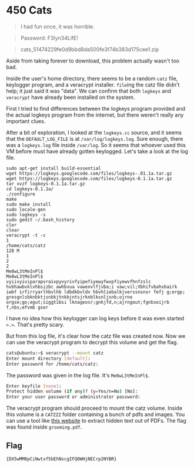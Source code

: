 # 450 Cats

> I had fun once, it was horrible.

> Password: F3lyn34LifE!

> cats_51474229fe0d9bbd8da500fe3f74b383d175cee1.zip

Aside from taking forever to download, this problem actually wasn't too bad.

Inside the user's home directory, there seems to be a random `catz` file, keylogger program, and a veracrypt installer. `file`ing the catz file didn't help; it just said it was "data". We can confirm that both `logkeys` and `veracrypt` have already been installed on the system.

First I tried to find differences between the logkeys program provided and the actual logkeys program from the internet, but there weren't really any important clues.

After a bit of exploration, I looked at the `logkeys.cc` source, and it seems that the `DEFAULT_LOG_FILE` is at `/var/log/logkeys.log`. Sure enough, there was a `logkeys.log` file inside `/var/log`. So it seems that whoever used this VM before must have already gotten keylogged. Let's take a look at the log file.

```
sudo apt-get install build-essential
wget https://logkeys.googlecode.com/files/logkeys-.01.1a.tar.gz
wget https://logkeys.googlecode.com/files/logkeys-0.1.1a.tar.gz
tar xvzf logkeys-0.1.1a.tar.gz
cd logkeys-0.1.1a/
./configure
make
sudo make install
sudo locale-gen
sudo logkeys -s
sudo gedit ~/.bash_history
cler
clear
veracrypt -t -c
1
/home/cats/catz
128 M
1
2
2
Me0wL3tMeInPl$
Me0wL3tMeInPl$
vyiivyiviparapvraivpyvyrivfyipefiyewyfwvpfiyewvfhnfzslc hvbhawbvklvhbsizbc awhbvua vawenvlfjvba;i vaw;vil;Vbhifvbahvbairk  iwbf irfirryarlhbvlhb ldbdkbvldv hbvhliebalkjverssnsnsr fefj g;ergp; gresgnlsbknbktjsnbkjtnkbjntsjrknblksnljsnb;ojrne orgse;go;egut;siggtibsi lknageosr;gnkjfd,n;ajrngout;fgnbseijrb f,nbs;efvmb gser
```

I have no idea how this keylogger can log keys before it was even started `>.>`. That's pretty scary.

But from this log file, it's clear how the catz file was created now. Now we can use the veracrypt program to decrypt this volume and get the flag.

```bash
cats@ubuntu:~$ veracrypt --mount catz
Enter mount directory [default]:
Enter password for /home/cats/catz:
```

The password was given in the log file. It's `Me0wL3tMeInPl$`.

```bash
Enter keyfile [none]:
Protect hidden volume (if any)? (y=Yes/n=No) [No]:
Enter your user password or administrator password:
```

The veracrypt program should proceed to mount the catz volume. Inside this volume is a `CATZZZ` folder containing a bunch of pdfs and images. You can use a tool like [this website](http://www.extractpdf.com/) to extract hidden text out of PDFs. The flag was found inside `grooming.pdf`.

## Flag

`{DX5wMM0pCiNwtxf5bEhNscgIFQOWHjNECrp2NYBR}`